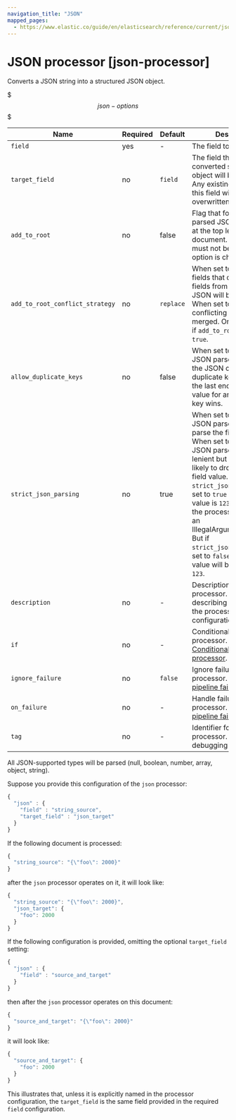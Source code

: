 ```yaml
---
navigation_title: "JSON"
mapped_pages:
  - https://www.elastic.co/guide/en/elasticsearch/reference/current/json-processor.html
---
```


# JSON processor [json-processor]


Converts a JSON string into a structured JSON object.

$$$json-options$$$

| Name | Required | Default | Description |
| --- | --- | --- | --- |
| `field` | yes | - | The field to be parsed. |
| `target_field` | no | `field` | The field that the converted structured object will be written into. Any existing content in this field will be overwritten. |
| `add_to_root` | no | false | Flag that forces the parsed JSON to be added at the top level of the document. `target_field` must not be set when this option is chosen. |
| `add_to_root_conflict_strategy` | no | `replace` | When set to `replace`, root fields that conflict with fields from the parsed JSON will be overridden. When set to `merge`, conflicting fields will be merged. Only applicable if `add_to_root` is set to `true`. |
| `allow_duplicate_keys` | no | false | When set to `true`, the JSON parser will not fail if the JSON contains duplicate keys. Instead, the last encountered value for any duplicate key wins. |
| `strict_json_parsing` | no | true | When set to `true`, the JSON parser will strictly parse the field value. When set to `false`, the JSON parser will be more lenient but also more likely to drop parts of the field value. For example if `strict_json_parsing` is set to `true` and the field value is `123 "foo"` then the processor will throw an IllegalArgumentException. But if `strict_json_parsing` is set to `false` then the field value will be parsed as `123`. |
| `description` | no | - | Description of the processor. Useful for describing the purpose of the processor or its configuration. |
| `if` | no | - | Conditionally execute the processor. See [Conditionally run a processor](docs-content://manage-data/ingest/transform-enrich/ingest-pipelines.md#conditionally-run-processor). |
| `ignore_failure` | no | `false` | Ignore failures for the processor. See [Handling pipeline failures](docs-content://manage-data/ingest/transform-enrich/ingest-pipelines.md#handling-pipeline-failures). |
| `on_failure` | no | - | Handle failures for the processor. See [Handling pipeline failures](docs-content://manage-data/ingest/transform-enrich/ingest-pipelines.md#handling-pipeline-failures). |
| `tag` | no | - | Identifier for the processor. Useful for debugging and metrics. |

All JSON-supported types will be parsed (null, boolean, number, array, object, string).

Suppose you provide this configuration of the `json` processor:

```js
{
  "json" : {
    "field" : "string_source",
    "target_field" : "json_target"
  }
}
```

If the following document is processed:

```js
{
  "string_source": "{\"foo\": 2000}"
}
```

after the `json` processor operates on it, it will look like:

```js
{
  "string_source": "{\"foo\": 2000}",
  "json_target": {
    "foo": 2000
  }
}
```

If the following configuration is provided, omitting the optional `target_field` setting:

```js
{
  "json" : {
    "field" : "source_and_target"
  }
}
```

then after the `json` processor operates on this document:

```js
{
  "source_and_target": "{\"foo\": 2000}"
}
```

it will look like:

```js
{
  "source_and_target": {
    "foo": 2000
  }
}
```

This illustrates that, unless it is explicitly named in the processor configuration, the `target_field` is the same field provided in the required `field` configuration.

